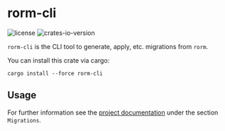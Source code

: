 # rorm-cli

![license](https://img.shields.io/github/license/rorm-orm/rorm-cli?label=License)
![crates-io-version](https://img.shields.io/crates/v/rorm-cli)

`rorm-cli` is the CLI tool to generate, apply, etc. migrations from `rorm`.

You can install this crate via cargo:

`cargo install --force rorm-cli`

## Usage

For further information see the [project documentation](https://rorm.rs) 
under the section `Migrations`.
